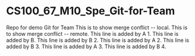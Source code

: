 # CS100_67_M10_Spe_Git-for-Team
Repo for demo Git for Team
This is to show merge conflict -- local.
This is to show merge conflict -- remote.
This line is added by A 1.
This line is added by B. 
This line is added by B 2.
This line is added by A 2.
This line is added by B 3.
This line is added by A 3.
This line is added by B 4.
